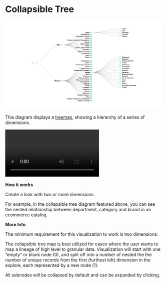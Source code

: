 #  Collapsible Tree

![](collapsible-tree.png)

This diagram displays a [treemap](https://en.wikipedia.org/wiki/Tree_structure), showing a hierarchy of a series of dimensions.

![](collapsible-tree.mov)

**How it works**

Create a look with two or more dimensions.

For example, in the collapsible tree diagram featured above, you can see the nested relationship between department, category and brand in an ecommerce catalog.

**More Info**

The minimum requirement for this visualization to work is two dimensions.

The collapsible tree map is best utilized for cases where the user wants to map a lineage of high level to granular data. Visualization will start with one “empty” or blank node (0), and split off into a number of nested the the number of unique records from the first (furthest left) dimension in the explore, each represented by a new node (1).

All subnodes will be collapsed by default and can be expanded by clicking.

